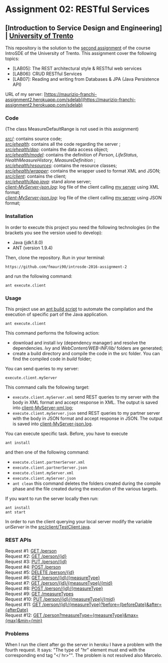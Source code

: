 # Assignment 02: RESTful Services

## [Introduction to Service Design and Engineering] | [University of Trento](http://www.unitn.it/)

This repository is the solution to the [second assignment](https://sites.google.com/a/unitn.it/introsde_2016-17/lab-sessions/assignments/assignment-2) of the course IntroSDE of the University of Trento. This assignment cover the following topics:

* [LAB05]: The REST architectural style & RESTful web services
* [LAB06]: CRUD RESTful Services
* [LAB07]: Reading and writing from Databases & JPA (Java Persistence API)

 
URL of my server: [https://maurizio-franchi-assignment2.herokuapp.com/sdelab](https://maurizio-franchi-assignment2.herokuapp.com/sdelab)  

### Code

(The class MeasureDefaultRange is not used in this assignment)

*[src/](src/)*: contains source code;  
*[src/ehealth](src/ehealth)*: contains all the code regarding the server  ;  
*[src/ehealth/dao](src/ehealth/dao)*: contains the data access object;  
*[src/ehealth/model](src/ehealth/model)*: contains the definition of *Person*, *LifeStatus*, *HealthMeasureHistory*, *MeasureDefinition* ;  
*[src/ehealth/resources](src/ehealth/resources)*: contains the resource classes;  
*[src/ehealth/wrapper](src/ehealth/wrapper)*: contains the wrapper used to format XML and JSON;  
*[src/client](src/client)*: contains the client;  
*[src/ehealth/App.java](src/ehealth/App.java)*: stand alone server;    
*[client-MyServer-json.log](client-MyServer-json.log)*: log file of the client calling [my server](https://maurizio-franchi-assignment2.herokuapp.com/sdelab) using XML format;  
*[client-MyServer-json.log](client-MyServer-json.log)*: log file of the client calling [my server](https://maurizio-franchi-assignment2.herokuapp.com/sdelab) using JSON format;  

### Installation

In order to execute this project you need the following technologies (in the brackets you see the version used to develop):

* Java (jdk1.8.0)
* ANT (version 1.9.4)

Then, clone the repository. Run in your terminal:

```
https://github.com/fmauri90/introsde-2016-assignment-2
```

and run the following command:
```
ant execute.client
```

### Usage

This project use an [ant build script](build.xml) to automate the compilation and the execution of specific part of the Java application.
```
ant execute.client
```
This command performs the following action:

* download and install ivy (dependency manager) and resolve the dependencies. *Ivy* and *WebContent/WEB-INF/lib/* folders are generated;
* create a build directory and compile the code in the src folder. You can find the compiled code in *build* folder;



You can send queries to my server:
```
execute.client.myServer
```

This command calls the following target:

 * `execute.client.myServer.xml` send REST queries to my server with the body in XML format and accept response in XML. The output is saved into [client-MyServer-xml.log](client-MyServer-xml.log);
 * `execute.client.myServer.json` send REST queries to my partner server with the body in JSON format and accept response in JSON. The output is saved into [client-MyServer-json.log](client-MyServer-json.log).

You can execute specific task. Before, you have to execute
```
ant install
```
and then one of the following command:

* `execute.client.partnerServer.xml`
* `execute.client.partnerServer.json`
* `execute.client.myServer.xml`
* `execute.client.myServer.json`
* `ant clean` this command deletes the folders created during the compile phase and the file created during the execution of the various targets. 

If you want to run the server locally then run:
```
ant install
ant start
```
In order to run the client querying your local server modify the variable *uriServer* in the [src/client/TestClient.java](src/client/TestClient.java).

### REST APIs

Request #1: [GET /person](#get-person)  
Request #2: [GET /person/{id}](#get-personid)   
Request #3: [PUT /person/{id}](#put-personid)   
Request #4: [POST /person](#post-person)    
Request #5: [DELETE /person/{id}](#delete-personid)  
Request #6: [GET /person/{id}/{measureType}](#get-personidmeasuretype)  
Request #7: [GET /person/{id}/{measureType}/{mid}](#get-personidmeasuretypemid)  
Request #8: [POST /person/{id}/{measureType}](#post-personidmeasuretype)  
Request #9: [GET /measureTypes](#get-measuretypes)  
Request #10: [PUT /person/{id}/{measureType}/{mid}](#put-personidmeasuretypemid)  
Request #11: [GET /person/{id}/{measureType}?before={beforeDate}&after={afterDate}](#get-personidmeasuretypebeforebeforedateafterafterdate)  
Request #12: [GET /person?measureType={measureType}&max={max}&min={min}](#get-personmeasuretypemeasuretypemaxmaxminmin) 


### Problems

When I run the client after go the server in heroku I have a problem with the fourth request. It says: "The type of "hr" element must end with the corresponding end tag "</ hr>"". The problem is not resolved also Marcelo.

